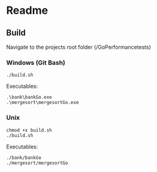 # Readme

## Build

Navigate to the projects root folder (/GoPerformancetests)

### Windows (Git Bash)
```
./build.sh
```
Executables:
```
.\bank\bankGo.exe
.\mergesort\mergesortGo.exe
```

### Unix
```
chmod +x build.sh
./build.sh
```
Executables:
```
./bank/bankGo
./mergesort/mergesortGo
```


